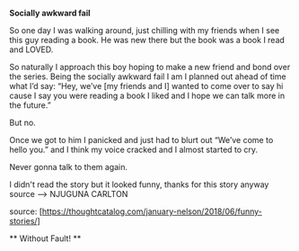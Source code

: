 **Socially awkward fail** 

So one day I was walking around, just chilling with my friends when I see this guy reading a book. He was new there but the book was a book I read and LOVED.

So naturally I approach this boy hoping to make a new friend and bond over the series. Being the socially awkward fail I am I planned out ahead of time what I’d say: “Hey, we’ve [my friends and I] wanted to come over to say hi cause I say you were reading a book I liked and I hope we can talk more in the future.”

But no.

Once we got to him I panicked and just had to blurt out “We’ve come to hello you.” and I think my voice cracked and I almost started to cry.

Never gonna talk to them again.

I didn't read the story but it looked funny, thanks for this story anyway
source --> NJUGUNA CARLTON

source: [https://thoughtcatalog.com/january-nelson/2018/06/funny-stories/]

** Without Fault! **
